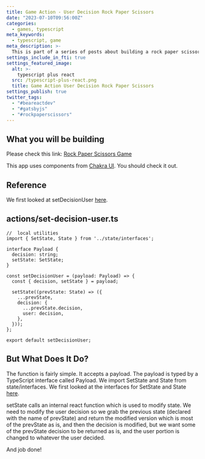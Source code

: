 ```yaml
---
title: Game Action - User Decision Rock Paper Scissors
date: "2023-07-10T09:56:00Z"
categories:
  - games, typescript
meta_keywords:
  - typescript, game
meta_description: >-
  This is part of a series of posts about building a rock paper scissors game in gatsbyjs.
settings_include_in_fti: true
settings_featured_image:
  alt: >-
    typescript plus react
  src: /typescript-plus-react.png
  title: Game Action User Decision Rock Paper Scissors
settings_publish: true
twitter_tags:
  - "#beareactdev"
  - "#gatsbyjs"
  - "#rockpaperscissors"
---
```


## What you will be building

Please check this link: <a href="https://beareact.dev/games/rock-paper-scissors/" target="_blank">Rock Paper Scissors Game</a>

This app uses components from <a href="https://chakra-ui.com/" rel="noopener" target="_blank">Chakra UI</a>. You should check it out.

## Reference

We first looked at setDecisionUser <a href="https://beareact.dev/game-view-user-rock-paper-scissors/">here</a>.

## actions/set-decision-user.ts

```language-typescript
//  local utilities
import { SetState, State } from '../state/interfaces';

interface Payload {
  decision: string;
  setState: SetState;
}

const setDecisionUser = (payload: Payload) => {
  const { decision, setState } = payload;

  setState((prevState: State) => ({
    ...prevState,
    decision: {
      ...prevState.decision,
      user: decision,
    },
  }));
};

export default setDecisionUser;
```

## But What Does It Do?

The function is fairly simple. It accepts a payload. The payload is typed by a TypeScript interface called Payload. We import SetState and State from state/interfaces. We first looked at the interfaces for SetState and State <a href="https://beareact.dev/game-state-rock-paper-scissors/">here</a>.

setState calls an internal react function which is used to modify state. We need to modify the user decision so we grab the previous state (declared with the name of prevState) and return the modified version which is most of the prevState as is, and then the decision is modified, but we want some of the prevState decision to be returned as is, and the user portion is changed to whatever the user decided.

And job done!
